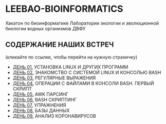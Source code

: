 # LEEBAO-BIOINFORMATICS

Хакатон по биоинформатике Лаборатории экологии и эволюционной биологии водных организмов ДВФУ


## СОДЕРЖАНИЕ НАШИХ ВСТРЕЧ
(кликайте по ссылке, чтобы перейти на нужную страничку)

* [ДЕНЬ 01.](https://github.com/vinni-bio/LEEBAO-BIOINFORMATICS/blob/master/INSTRUCTIONS/DAY01_25NOV19_LINUX.md) УСТАНОВКА LINUX И ДРУГИХ ПРОГРАММ
* [ДЕНЬ 02.](https://github.com/vinni-bio/LEEBAO-BIOINFORMATICS/blob/master/INSTRUCTIONS/DAY02_02DEC19_BASH.md) ЗНАКОМСТВО С СИСТЕМОЙ LINUX И КОНСОЛЬЮ BASH
* [ДЕНЬ 03.](https://github.com/vinni-bio/LEEBAO-BIOINFORMATICS/blob/master/INSTRUCTIONS/DAY03_09DEC19_REGEXP.md) РЕГУЛЯРНЫЕ ВЫРАЖЕНИЯ
* [ДЕНЬ 04.](https://github.com/vinni-bio/LEEBAO-BIOINFORMATICS/blob/master/INSTRUCTIONS/DAY04_16DEC19_BASHFILES.md) ОПЕРАЦИИ С ФАЙЛАМИ В КОНСОЛИ BASH. ПЕРВЫЙ СКРИПТ
* [ДЕНЬ 05.](https://github.com/vinni-bio/LEEBAO-BIOINFORMATICS/blob/master/INSTRUCTIONS/DAY05_23DEC19_AWK.md) AWK ПАРСИНГ
* [ДЕНЬ 06.](https://github.com/vinni-bio/LEEBAO-BIOINFORMATICS/blob/master/INSTRUCTIONS/DAY06_27JAN20_BASHSCRIPT.md) BASH СКРИПТИНГ
* [ДЕНЬ 07.](https://github.com/vinni-bio/LEEBAO-BIOINFORMATICS/blob/master/INSTRUCTIONS/DAY07_03FEB20_EXERCISES.md) УПРАЖНЕНИЯ
* [ДЕНЬ 08.](https://github.com/vinni-bio/LEEBAO-BIOINFORMATICS/blob/master/INSTRUCTIONS/DAY08_10FEB20_DATABASES.md) БАЗЫ ДАННЫХ
* [ДЕНЬ 09.](https://github.com/vinni-bio/LEEBAO-BIOINFORMATICS/blob/master/INSTRUCTIONS/DAY09_16MAR20_CORONAVIRUS.md) АНАЛИЗ КОРОНАВИРУСОВ


